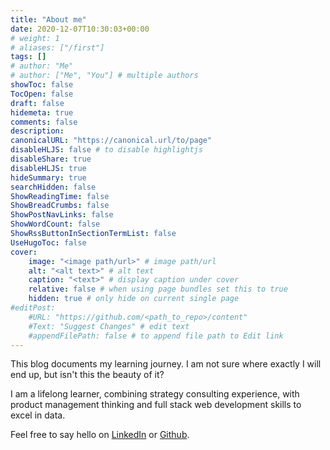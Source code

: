 ```yaml
---
title: "About me"
date: 2020-12-07T10:30:03+00:00
# weight: 1
# aliases: ["/first"]
tags: []
# author: "Me"
# author: ["Me", "You"] # multiple authors
showToc: false
TocOpen: false
draft: false
hidemeta: true
comments: false
description:
canonicalURL: "https://canonical.url/to/page"
disableHLJS: false # to disable highlightjs
disableShare: true
disableHLJS: true
hideSummary: true
searchHidden: false
ShowReadingTime: false
ShowBreadCrumbs: false
ShowPostNavLinks: false
ShowWordCount: false
ShowRssButtonInSectionTermList: false
UseHugoToc: false
cover:
    image: "<image path/url>" # image path/url
    alt: "<alt text>" # alt text
    caption: "<text>" # display caption under cover
    relative: false # when using page bundles set this to true
    hidden: true # only hide on current single page
#editPost:
    #URL: "https://github.com/<path_to_repo>/content"
    #Text: "Suggest Changes" # edit text
    #appendFilePath: false # to append file path to Edit link
---
```


This blog documents my learning journey. I am not sure where exactly I will end up, but isn't this the beauty of it?

I am a lifelong learner, combining strategy consulting experience, with product management thinking and full stack web development skills to excel in data.

Feel free to say hello on [LinkedIn](https://www.linkedin.com/in/galantevincenzo/) or [Github](https://github.com/VincenzoGalante).

